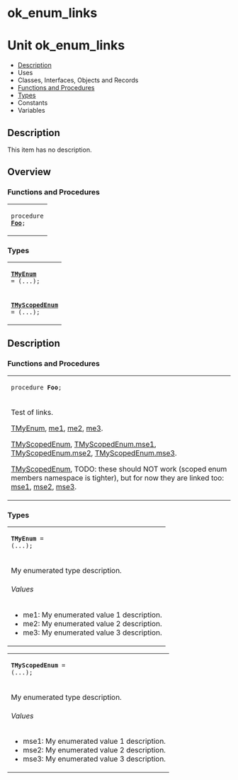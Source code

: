 # ok\_enum\_links


# Unit ok\_enum\_links

- [Description](#PasDoc-Description)
- Uses
- Classes, Interfaces, Objects and Records
- [Functions and Procedures](#PasDoc-FuncsProcs)
- [Types](#PasDoc-Types)
- Constants
- Variables

<span id="PasDoc-Description"/>

## Description
This item has no description.

<span id="PasDoc-Uses"/>

## Overview

### Functions and Procedures
<span id="PasDoc-FuncsProcs"/>


<table>
<tr>

<td>

<code>procedure <strong><a href="ok_enum_links.md#Foo">Foo</a></strong>;</code>
</td>
</tr>
</table>

### Types
<span id="PasDoc-Types"/>


<table>
<tr>

<td>

<code><strong><a href="ok_enum_links.md#TMyEnum">TMyEnum</a></strong> = (...);</code>
</td>
</tr>
<tr>

<td>

<code><strong><a href="ok_enum_links.md#TMyScopedEnum">TMyScopedEnum</a></strong> = (...);</code>
</td>
</tr>
</table>

## Description

### Functions and Procedures

<table>
<tr>

<td>

<span id="Foo"/><code>procedure <strong>Foo</strong>;</code>
</td>
</tr>
<tr><td colspan="1">

Test of links.

[TMyEnum](ok_enum_links.md#TMyEnum), [me1](ok_enum_links.md#me1), [me2](ok_enum_links.md#me2), [me3](ok_enum_links.md#me3).

[TMyScopedEnum](ok_enum_links.md#TMyScopedEnum), [TMyScopedEnum.mse1](ok_enum_links.md#mse1), [TMyScopedEnum.mse2](ok_enum_links.md#mse2), [TMyScopedEnum.mse3](ok_enum_links.md#mse3).

[TMyScopedEnum](ok_enum_links.md#TMyScopedEnum), TODO: these should NOT work (scoped enum members namespace is tighter), but for now they are linked too: [mse1](ok_enum_links.md#mse1), [mse2](ok_enum_links.md#mse2), [mse3](ok_enum_links.md#mse3).

</td></tr>
</table>

### Types

<table>
<tr>

<td>

<span id="TMyEnum"/><code><strong>TMyEnum</strong> = (...);</code>
</td>
</tr>
<tr><td colspan="1">

My enumerated type description.
###### Values

- <span id="me1">me1</span>: My enumerated value 1 description.
- <span id="me2">me2</span>: My enumerated value 2 description.
- <span id="me3">me3</span>: My enumerated value 3 description.



</td></tr>
</table>

<table>
<tr>

<td>

<span id="TMyScopedEnum"/><code><strong>TMyScopedEnum</strong> = (...);</code>
</td>
</tr>
<tr><td colspan="1">

My enumerated type description.
###### Values

- <span id="mse1">mse1</span>: My enumerated value 1 description.
- <span id="mse2">mse2</span>: My enumerated value 2 description.
- <span id="mse3">mse3</span>: My enumerated value 3 description.



</td></tr>
</table>
